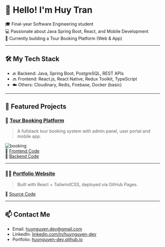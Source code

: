 # 👋 Hello! I'm Huy Tran

🎓 Final-year Software Engineering student  
💻 Passionate about Java Spring Boot, React, and Mobile Development  
🌱 Currently building a Tour Booking Platform (Web & App)

---

## 🛠 My Tech Stack

- 🔙 Backend: Java, Spring Boot, PostgreSQL, REST APIs
- 🔜 Frontend: React.js, React Native, Redux Toolkit, TypeScript
- ☁️ Others: Cloudinary, Redis, Firebase, Docker (basic)

---

## 🚀 Featured Projects

### 🧳 [Tour Booking Platform](https://github.com/huynguyen-dev/booking-tour)
> A fullstack tour booking system with admin panel, user portal and mobile app.

![booking](https://your-image-url.com/booking-thumbnail.png)  
🔗 [Frontend Code](https://github.com/huynguyen-dev/booking-tour-fe)  
🔗 [Backend Code](https://github.com/huynguyen-dev/booking-tour-be)

---

### 🧑‍💻 [Portfolio Website](https://huynguyen-dev.github.io/)
> Built with React + TailwindCSS, deployed via GitHub Pages.

🔗 [Source Code](https://github.com/huynguyen-dev/portfolio-react)

---

## 📫 Contact Me
- Email: huynguyen.dev@gmail.com
- LinkedIn: [linkedin.com/in/huynguyen-dev](https://linkedin.com/in/huynguyen-dev)
- Portfolio: [huynguyen-dev.github.io](https://huynguyen-dev.github.io)
